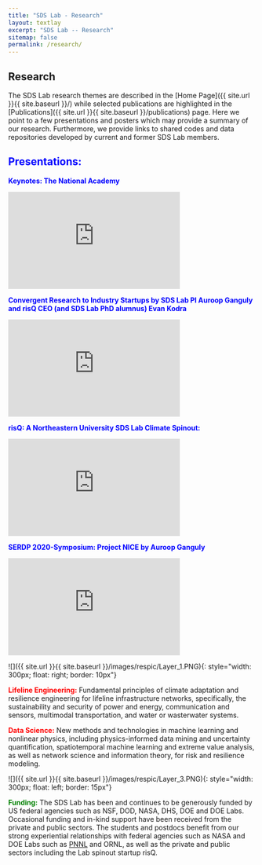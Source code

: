 ```yaml
---
title: "SDS Lab - Research"
layout: textlay
excerpt: "SDS Lab -- Research"
sitemap: false
permalink: /research/
---
```


## Research

The SDS Lab research themes are described in the [Home Page]({{ site.url }}{{ site.baseurl }}/) while selected publications are highlighted in the [Publications]({{ site.url }}{{ site.baseurl }}/publications) page. Here we point to a few presentations and posters which may provide a summary of our research. Furthermore, we provide links to shared codes and data repositories developed by current and former SDS Lab members.

## <span style="color:blue">**Presentations:**</span> 

<span style="color:blue">**Keynotes: The National Academy**</span>
<iframe title="vimeo-player" src="https://player.vimeo.com/video/318854857" width="350" height="198" frameborder="0" allowfullscreen></iframe>

<span style="color:blue">**Convergent Research to Industry Startups by SDS Lab PI Auroop Ganguly and risQ CEO (and SDS Lab PhD alumnus) Evan Kodra**</span>
<iframe width="350" height="198" src="https://www.youtube.com/embed/Eq4JDHhVno4" title="YouTube video player" frameborder="0" allow="accelerometer; autoplay; clipboard-write; encrypted-media; gyroscope; picture-in-picture" allowfullscreen></iframe>

<span style="color:blue">**risQ: A Northeastern University SDS Lab Climate Spinout:**</span>
<iframe width="350" height="198" src="https://www.youtube.com/embed/Eq4JDHhVno4" title="YouTube video player" frameborder="0" allow="accelerometer; autoplay; clipboard-write; encrypted-media; gyroscope; picture-in-picture" allowfullscreen></iframe>


<span style="color:blue">**SERDP 2020-Symposium: Project NICE by Auroop Ganguly**</span>
<iframe width="350" height="198" src="https://www.youtube.com/embed/BRsifIgUdHA" title="YouTube video player" frameborder="0" allow="accelerometer; autoplay; clipboard-write; encrypted-media; gyroscope; picture-in-picture" allowfullscreen></iframe>



 
![]({{ site.url }}{{ site.baseurl }}/images/respic/Layer_1.PNG){: style="width: 300px; float: right; border: 10px"}

<span style="color:red">**Lifeline Engineering:**</span> Fundamental principles of climate adaptation and resilience engineering for lifeline infrastructure networks, specifically, the sustainability and security of power and energy, communication and sensors, multimodal transportation, and water or wasterwater systems.

<span style="color:red">**Data Science:**</span> New methods and technologies in machine learning and nonlinear physics, including physics-informed data mining and uncertainty quantification, spatiotemporal machine learning and extreme value analysis, as well as network science and information theory, for risk and resilience modeling.



![]({{ site.url }}{{ site.baseurl }}/images/respic/Layer_3.PNG){: style="width: 300px; float: left; border: 15px"}

<span style="color:green">**Funding:**</span> The SDS Lab has been and continues to be generously funded by US federal agencies such as NSF, DOD, NASA, DHS, DOE and DOE Labs. Occasional funding and in-kind support have been received from the private and public sectors. The students and postdocs benefit from our strong experiential relationships with federal agencies such as NASA and DOE Labs such as [PNNL](https://www.pnnl.gov/) and ORNL, as well as the private and public sectors including the Lab spinout startup risQ.



